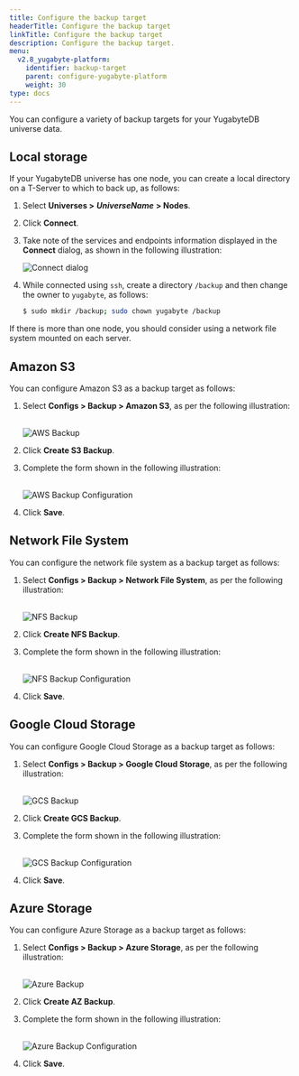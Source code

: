```yaml
---
title: Configure the backup target
headerTitle: Configure the backup target
linkTitle: Configure the backup target
description: Configure the backup target.
menu:
  v2.8_yugabyte-platform:
    identifier: backup-target
    parent: configure-yugabyte-platform
    weight: 30
type: docs
---
```


You can configure a variety of backup targets for your YugabyteDB universe data.

## Local storage

If your YugabyteDB universe has one node, you can create a local directory on a T-Server to which to back up, as follows:

1. Select **Universes >** ***UniverseName*** **> Nodes**.

2. Click **Connect**.

3. Take note of the services and endpoints information displayed in the **Connect** dialog, as shown in the following illustration:

    ![Connect dialog](/images/yp/cloud-provider-local-backup1.png)

4. While connected using `ssh`, create a directory `/backup` and then change the owner to `yugabyte`, as follows:

    ```sh
    $ sudo mkdir /backup; sudo chown yugabyte /backup
    ```

If there is more than one node, you should consider using a network file system mounted on each server.

## Amazon S3

You can configure Amazon S3 as a backup target as follows:

1. Select **Configs > Backup > Amazon S3**, as per the following illustration:<br><br>

   ![AWS Backup](/images/yp/cloud-provider-config-backup-aws1.png)

2. Click **Create S3 Backup**.

3. Complete the form shown in the following illustration:<br><br>

   ![AWS Backup Configuration](/images/yp/cloud-provider-config-backup-aws2.png)

4. Click **Save**.

## Network File System

You can configure the network file system as a backup target as follows:

1. Select **Configs > Backup > Network File System**, as per the following illustration:<br><br>

   ![NFS Backup](/images/yp/cloud-provider-config-backup-nfs1.png)

2. Click **Create NFS Backup**.

3. Complete the form shown in the following illustration:<br><br>

   ![NFS Backup Configuration](/images/yp/cloud-provider-config-backup-nfs2.png)

4. Click **Save**.

## Google Cloud Storage

You can configure Google Cloud Storage as a backup target as follows:

1. Select **Configs > Backup > Google Cloud Storage**, as per the following illustration:<br><br>

   ![GCS Backup](/images/yp/cloud-provider-config-backup-gcs1.png)

2. Click **Create GCS Backup**.

3. Complete the form shown in the following illustration:<br><br>

   ![GCS Backup Configuration](/images/yp/cloud-provider-config-backup-gcs2.png)

4. Click **Save**.

## Azure Storage

You can configure Azure Storage as a backup target as follows:

1. Select **Configs > Backup > Azure Storage**, as per the following illustration:<br><br>

   ![Azure Backup](/images/yp/cloud-provider-config-backup-az1.png)

2. Click **Create AZ Backup**.

3. Complete the form shown in the following illustration:<br><br>

   ![Azure Backup Configuration](/images/yp/cloud-provider-config-backup-az2.png)

4. Click **Save**.
